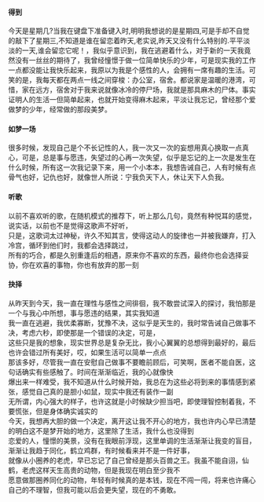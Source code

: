 #### 得到

今天是星期几?当我在键盘下准备键入时,明明我想说的是星期四,可是手却不自觉的敲下了星期三,不知道是谁在留恋着昨天,老实说,昨天又没有什么特别的.平平淡淡的一天,谁会留恋它呢！，我似乎意识到，我在逃避着什么，对于新的一天我竟然没有一丝丝的期待了，我曾经憧憬于做一位简单快乐的少年，可是现实我的工作一点都没能让我快乐起来，我原以为我是个感性的人，会拥有一席有趣的生活。可笑的是，我每天都在两点一线之间穿梭：办公室，宿舍。都说家是温暖的港湾，可惜，家在远方，宿舍对于我来说就像冰冷的停尸场，我就是那具麻木的尸体。事实证明人的生活一但简单起来，也就开始变得麻木起来，平淡让我忘记，曾经那个爱做梦的少年，经常做的那段美梦。

#### 如梦一场

很多时候，发现自己是个不长记性的人，我一次又一次的妄想用真心换取一点真心，可是，总是事与愿违，失望过的心再一次失望，似乎是忘记的上一次是发生在什么时候，所有这一次我记录下来，用一个小本本，我想告诫自己，人有时候有点骨气也好，记仇也好，就像世人所说：宁我负天下人，休让天下人负我。

#### 听歌

以前不喜欢听的歌，在随机模式的推荐下，听上那么几句，竟然有种悦耳的感觉，说实话，以前也不是觉得这歌声不好听，  
只是，这歌词太过神秘，许久不知其言，使得这动人的旋律也一并被我嫌弃，打入冷宫，循环到他们时，我都会选择跳过，  
所有的巧合，都是久别重逢后的相遇，原来你不喜欢的东西，最终你也会选择妥协，你在欢喜的事物，你也有放弃的那一刻

#### 抉择

从昨天到今天，我一直在理性与感性之间徘徊，我不敢尝试深入的探讨，我怕那是一个与我心中所想，事与愿违的结果，其实我知道  
我一直在逃避，我优柔寡断，犹豫不决，这似乎是天生的，我时常告诫自己做事不决，考虑六秒，即使那是一个错误的决定，可是，  
这些只是我的想象，现实世界总是复杂无比，我小心翼翼的总想得到最好的，最后也许会错过所有美好，哎，如果生活可以简单一点点  
那该多好，尽管我一直在安慰自己做事不要瞻前顾后，可笑啊，医者不能自医，这句话确实有些感触了。时间在渐渐临近，我的心就像快  
爆出来一样难受，我不知道从什么时候开始，我总在为这些必将到来的事情感到紧张，感觉自己真的是胆小如鼠，现实中我还有装作一副  
无所谓，内心强大的样子，也许这就是小时候缺少担当吧，即使理智控制着我，不要慌张，但是身体确实诚实的  
今天，我想再大胆的做一个决定，离开这让我不开心的地方，我也许内心早已清楚的明白这不是梦开始的地方，这里除了生活，我什么也没得到  
恋爱的人，憧憬的美景，没有在我眼前浮现，这里单调的生活渐渐让我变的盲目，渐渐让我趋于同化，鹤立鸡群，有时候看来并不是一件好事，  
就像从小圈养的老虎，早已忘记了自己曾经是那头百兽之王。我虽不能自诩，仙鹤，老虎这样天生高贵的动物，但是我现在明白至少我不  
愿意做那圈养同化的动物，年轻有时候真的是本钱，现在不闯一闯，将来也许痛心自己的不理智，但我可能以后会更失望，现在的不勇敢。